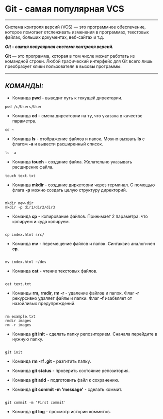 # **Git - самая популярная VCS**
 ---
Система контроля версий (VCS) — это программное обеспечение, которое помогает отслеживать изменения в программах, текстовых файлах, больших документах, веб-сайтах и т.д.<br>

**_Git - самая популярная система контроля версий._**  

**Git** — это программа, которая в том числе может работать из командной строки. Любой графический интерфейс для Git всего лишь преобразует клики пользователя в вызовы программы.<br>

---

## **_КОМАНДЫ:_**<br>

* Команда **pwd** - выводит путь к текущей директории.<br>

```
pwd /c/Users/User

```

* Команда **cd** - смена директории на ту, что указана в качестве параметра.<br>

```
cd ~

```

* Команда **ls** - отображение файлов и папок. Можно вызвать **ls** с флагом **-a** и вывести расширенный список.<br>

```
ls -a

```

* Команда **touch** - создание файла. Желательно указывать расширение файла.<br>

```
touch text.txt

```

* Команда **mkdir** - создание диркетории через терминал. С помощью флага **-p** можно создать целую структуру директорий.<br>

```

mkdir new-dir  
mkdir -p dir1/dir2/dir3

``` 
* Команда **cp** - копирование файлов. Принимает 2 параметра: что копируем и куда копируем.<br>

```

cp index.html src/

```

* Команда **mv** - перемещение файлов и папок. Синтаксис аналогичен **cp**.<br>

```

mv index.html ~/dev

```

* Команда **cat** - чтение текстовых файлов.

```

cat text.txt

```

* Команды **rm, rmdir, rm -r** - удаление файлов и папок. Флаг **-r** рекурсивно удаляет файлы и папки. Флаг **-f** изабвляет от назойливых предупреждений.<br>

```

rm example.txt  
rmdir images  
rm -r images  

```

* Команда **git init** - сделать папку репозиторием. Сначала перейдите в нужную папку.<br>
```

git init

```

* Команда **rm -rf .git** - разгитить папку.<br>

* Команда **git status** - проверить состояние репозитория.<br>

* Команда **git add** - подготовить файл к сохранению.<br>

* Команда **git commit -m 'message'** - сделать коммит.<br>
 
```

git commit -m 'First commit'  

```

* Команда **git log** - просмотр истории коммитов. 